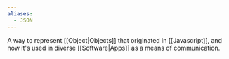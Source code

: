 ```yaml
---
aliases:
  - JSON
---
```


A way to represent [[Object|Objects]] that originated in [[Javascript]], and now it's used in diverse [[Software|Apps]] as a means of communication.
